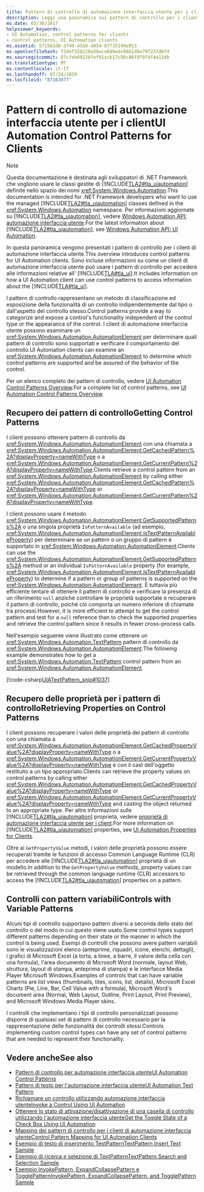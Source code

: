 ```yaml
---
title: Pattern di controllo di automazione interfaccia utente per i client
description: Leggi una panoramica sui pattern di controllo per i client di automazione interfaccia utente. Usare i pattern di controllo per accedere alle informazioni sull'interfaccia utente (UI).
ms.date: 03/30/2017
helpviewer_keywords:
- UI Automation, control patterns for clients
- control patterns, UI Automation clients
ms.assetid: 571561d8-5f49-43a9-a054-87735194e013
ms.openlocfilehash: f2def328228a30ace6d0edc0661d6e79f237d6f4
ms.sourcegitcommit: 87cfeb69226fef01acb17c56c86f978f4f4a13db
ms.translationtype: MT
ms.contentlocale: it-IT
ms.lasthandoff: 07/24/2020
ms.locfileid: "87163877"
---
```

# <a name="ui-automation-control-patterns-for-clients"></a><span data-ttu-id="6c42e-104">Pattern di controllo di automazione interfaccia utente per i client</span><span class="sxs-lookup"><span data-stu-id="6c42e-104">UI Automation Control Patterns for Clients</span></span>
> [!NOTE]
> <span data-ttu-id="6c42e-105">Questa documentazione è destinata agli sviluppatori di .NET Framework che vogliono usare le classi gestite di [!INCLUDE[TLA2#tla_uiautomation](../../../includes/tla2sharptla-uiautomation-md.md)] definite nello spazio dei nomi <xref:System.Windows.Automation>.</span><span class="sxs-lookup"><span data-stu-id="6c42e-105">This documentation is intended for .NET Framework developers who want to use the managed [!INCLUDE[TLA2#tla_uiautomation](../../../includes/tla2sharptla-uiautomation-md.md)] classes defined in the <xref:System.Windows.Automation> namespace.</span></span> <span data-ttu-id="6c42e-106">Per informazioni aggiornate su [!INCLUDE[TLA2#tla_uiautomation](../../../includes/tla2sharptla-uiautomation-md.md)], vedere [Windows Automation API: automazione interfaccia utente](/windows/win32/winauto/entry-uiauto-win32).</span><span class="sxs-lookup"><span data-stu-id="6c42e-106">For the latest information about [!INCLUDE[TLA2#tla_uiautomation](../../../includes/tla2sharptla-uiautomation-md.md)], see [Windows Automation API: UI Automation](/windows/win32/winauto/entry-uiauto-win32).</span></span>  
  
 <span data-ttu-id="6c42e-107">In questa panoramica vengono presentati i pattern di controllo per i client di automazione interfaccia utente.</span><span class="sxs-lookup"><span data-stu-id="6c42e-107">This overview introduces control patterns for UI Automation clients.</span></span> <span data-ttu-id="6c42e-108">Sono incluse informazioni su come un client di automazione interfaccia utente può usare i pattern di controllo per accedere alle informazioni relative all' [!INCLUDE[TLA#tla_ui](../../../includes/tlasharptla-ui-md.md)].</span><span class="sxs-lookup"><span data-stu-id="6c42e-108">It includes information on how a UI Automation client can use control patterns to access information about the [!INCLUDE[TLA#tla_ui](../../../includes/tlasharptla-ui-md.md)].</span></span>  
  
 <span data-ttu-id="6c42e-109">I pattern di controllo rappresentano un metodo di classificazione ed esposizione della funzionalità di un controllo indipendentemente dal tipo o dall'aspetto del controllo stesso.</span><span class="sxs-lookup"><span data-stu-id="6c42e-109">Control patterns provide a way to categorize and expose a control's functionality independent of the control type or the appearance of the control.</span></span> <span data-ttu-id="6c42e-110">I client di automazione interfaccia utente possono esaminare un <xref:System.Windows.Automation.AutomationElement> per determinare quali pattern di controllo sono supportati e verificare il comportamento del controllo.</span><span class="sxs-lookup"><span data-stu-id="6c42e-110">UI Automation clients can examine an <xref:System.Windows.Automation.AutomationElement> to determine which control patterns are supported and be assured of the behavior of the control.</span></span>  
  
 <span data-ttu-id="6c42e-111">Per un elenco completo dei pattern di controllo, vedere [UI Automation Control Patterns Overview](ui-automation-control-patterns-overview.md).</span><span class="sxs-lookup"><span data-stu-id="6c42e-111">For a complete list of control patterns, see [UI Automation Control Patterns Overview](ui-automation-control-patterns-overview.md).</span></span>  
  
<a name="uiautomation_getting_control_patterns"></a>
## <a name="getting-control-patterns"></a><span data-ttu-id="6c42e-112">Recupero dei pattern di controllo</span><span class="sxs-lookup"><span data-stu-id="6c42e-112">Getting Control Patterns</span></span>  
 <span data-ttu-id="6c42e-113">I client possono ottenere pattern di controllo da <xref:System.Windows.Automation.AutomationElement> con una chiamata a <xref:System.Windows.Automation.AutomationElement.GetCachedPattern%2A?displayProperty=nameWithType> o a <xref:System.Windows.Automation.AutomationElement.GetCurrentPattern%2A?displayProperty=nameWithType>.</span><span class="sxs-lookup"><span data-stu-id="6c42e-113">Clients retrieve a control pattern from an <xref:System.Windows.Automation.AutomationElement> by calling either <xref:System.Windows.Automation.AutomationElement.GetCachedPattern%2A?displayProperty=nameWithType> or <xref:System.Windows.Automation.AutomationElement.GetCurrentPattern%2A?displayProperty=nameWithType>.</span></span>  
  
 <span data-ttu-id="6c42e-114">I client possono usare il metodo <xref:System.Windows.Automation.AutomationElement.GetSupportedPatterns%2A> o una singola proprietà `IsPatternAvailable` (ad esempio, <xref:System.Windows.Automation.AutomationElement.IsTextPatternAvailableProperty>) per determinare se un pattern o un gruppo di pattern è supportato in <xref:System.Windows.Automation.AutomationElement>.</span><span class="sxs-lookup"><span data-stu-id="6c42e-114">Clients can use the <xref:System.Windows.Automation.AutomationElement.GetSupportedPatterns%2A> method or an individual `IsPatternAvailable` property (for example, <xref:System.Windows.Automation.AutomationElement.IsTextPatternAvailableProperty>) to determine if a pattern or group of patterns is supported on the <xref:System.Windows.Automation.AutomationElement>.</span></span> <span data-ttu-id="6c42e-115">È tuttavia più efficiente tentare di ottenere il pattern di controllo e verificare la presenza di un riferimento `null` anziché controllare le proprietà supportate e recuperare il pattern di controllo, poiché ciò comporta un numero inferiore di chiamate tra processi.</span><span class="sxs-lookup"><span data-stu-id="6c42e-115">However, it is more efficient to attempt to get the control pattern and test for a `null` reference than to check the supported properties and retrieve the control pattern since it results in fewer cross-process calls.</span></span>  
  
 <span data-ttu-id="6c42e-116">Nell'esempio seguente viene illustrato come ottenere un <xref:System.Windows.Automation.TextPattern> pattern di controllo da <xref:System.Windows.Automation.AutomationElement>.</span><span class="sxs-lookup"><span data-stu-id="6c42e-116">The following example demonstrates how to get a <xref:System.Windows.Automation.TextPattern> control pattern from an <xref:System.Windows.Automation.AutomationElement>.</span></span>  
  
 [!code-csharp[UIATextPattern_snip#1037](../../../samples/snippets/csharp/VS_Snippets_Wpf/UIATextPattern_snip/CSharp/SearchWindow.cs#1037)]  
  
<a name="uiautomation_properties_on_control_patterns"></a>
## <a name="retrieving-properties-on-control-patterns"></a><span data-ttu-id="6c42e-117">Recupero delle proprietà per i pattern di controllo</span><span class="sxs-lookup"><span data-stu-id="6c42e-117">Retrieving Properties on Control Patterns</span></span>  
 <span data-ttu-id="6c42e-118">I client possono recuperare i valori delle proprietà dei pattern di controllo con una chiamata a <xref:System.Windows.Automation.AutomationElement.GetCachedPropertyValue%2A?displayProperty=nameWithType> o a <xref:System.Windows.Automation.AutomationElement.GetCurrentPropertyValue%2A?displayProperty=nameWithType> e con il cast dell'oggetto restituito a un tipo appropriato.</span><span class="sxs-lookup"><span data-stu-id="6c42e-118">Clients can retrieve the property values on control patterns by calling either <xref:System.Windows.Automation.AutomationElement.GetCachedPropertyValue%2A?displayProperty=nameWithType> or <xref:System.Windows.Automation.AutomationElement.GetCurrentPropertyValue%2A?displayProperty=nameWithType> and casting the object returned to an appropriate type.</span></span> <span data-ttu-id="6c42e-119">Per altre informazioni sulle [!INCLUDE[TLA2#tla_uiautomation](../../../includes/tla2sharptla-uiautomation-md.md)] proprietà, vedere [proprietà di automazione interfaccia utente per i client](ui-automation-properties-for-clients.md).</span><span class="sxs-lookup"><span data-stu-id="6c42e-119">For more information on [!INCLUDE[TLA2#tla_uiautomation](../../../includes/tla2sharptla-uiautomation-md.md)] properties, see [UI Automation Properties for Clients](ui-automation-properties-for-clients.md).</span></span>  
  
 <span data-ttu-id="6c42e-120">Oltre ai `GetPropertyValue` metodi, i valori delle proprietà possono essere recuperati tramite le funzioni di accesso Common Language Runtime (CLR) per accedere alle [!INCLUDE[TLA2#tla_uiautomation](../../../includes/tla2sharptla-uiautomation-md.md)] proprietà di un modello.</span><span class="sxs-lookup"><span data-stu-id="6c42e-120">In addition to the `GetPropertyValue` methods, property values can be retrieved through the common language runtime (CLR) accessors to access the [!INCLUDE[TLA2#tla_uiautomation](../../../includes/tla2sharptla-uiautomation-md.md)] properties on a pattern.</span></span>  
  
<a name="uiautomation_with_variable_patterns"></a>
## <a name="controls-with-variable-patterns"></a><span data-ttu-id="6c42e-121">Controlli con pattern variabili</span><span class="sxs-lookup"><span data-stu-id="6c42e-121">Controls with Variable Patterns</span></span>  
 <span data-ttu-id="6c42e-122">Alcuni tipi di controllo supportano pattern diversi a seconda dello stato del controllo o del modo in cui questo viene usato.</span><span class="sxs-lookup"><span data-stu-id="6c42e-122">Some control types support different patterns depending on their state or the manner in which the control is being used.</span></span> <span data-ttu-id="6c42e-123">Esempi di controlli che possono avere pattern variabili sono le visualizzazioni elenco (anteprime, riquadri, icone, elenchi, dettagli), i grafici di Microsoft Excel (a torta, a linee, a barre, il valore della cella con una formula), l'area documento di Microsoft Word (normale, layout Web, struttura, layout di stampa, anteprima di stampa) e le interfacce Media Player Microsoft Windows.</span><span class="sxs-lookup"><span data-stu-id="6c42e-123">Examples of controls that can have variable patterns are list views (thumbnails, tiles, icons, list, details), Microsoft Excel Charts (Pie, Line, Bar, Cell Value with a formula), Microsoft Word's document area (Normal, Web Layout, Outline, Print Layout, Print Preview), and Microsoft Windows Media Player skins.</span></span>  
  
 <span data-ttu-id="6c42e-124">I controlli che implementano i tipi di controllo personalizzati possono disporre di qualsiasi set di pattern di controllo necessario per la rappresentazione delle funzionalità dei controlli stessi.</span><span class="sxs-lookup"><span data-stu-id="6c42e-124">Controls implementing custom control types can have any set of control patterns that are needed to represent their functionality.</span></span>  
  
## <a name="see-also"></a><span data-ttu-id="6c42e-125">Vedere anche</span><span class="sxs-lookup"><span data-stu-id="6c42e-125">See also</span></span>

- [<span data-ttu-id="6c42e-126">Pattern di controllo per automazione interfaccia utente</span><span class="sxs-lookup"><span data-stu-id="6c42e-126">UI Automation Control Patterns</span></span>](ui-automation-control-patterns.md)
- [<span data-ttu-id="6c42e-127">Pattern di testo per l'automazione interfaccia utente</span><span class="sxs-lookup"><span data-stu-id="6c42e-127">UI Automation Text Pattern</span></span>](ui-automation-text-pattern.md)
- [<span data-ttu-id="6c42e-128">Richiamare un controllo utilizzando automazione interfaccia utente</span><span class="sxs-lookup"><span data-stu-id="6c42e-128">Invoke a Control Using UI Automation</span></span>](invoke-a-control-using-ui-automation.md)
- [<span data-ttu-id="6c42e-129">Ottenere lo stato di attivazione/disattivazione di una casella di controllo utilizzando l'automazione interfaccia utente</span><span class="sxs-lookup"><span data-stu-id="6c42e-129">Get the Toggle State of a Check Box Using UI Automation</span></span>](get-the-toggle-state-of-a-check-box-using-ui-automation.md)
- [<span data-ttu-id="6c42e-130">Mapping dei pattern di controllo per i client di automazione interfaccia utente</span><span class="sxs-lookup"><span data-stu-id="6c42e-130">Control Pattern Mapping for UI Automation Clients</span></span>](control-pattern-mapping-for-ui-automation-clients.md)
- [<span data-ttu-id="6c42e-131">Esempio di testo di inserimento TextPattern</span><span class="sxs-lookup"><span data-stu-id="6c42e-131">TextPattern Insert Text Sample</span></span>](https://github.com/Microsoft/WPF-Samples/tree/master/Accessibility/InsertText)
- [<span data-ttu-id="6c42e-132">Esempio di ricerca e selezione di TextPattern</span><span class="sxs-lookup"><span data-stu-id="6c42e-132">TextPattern Search and Selection Sample</span></span>](https://github.com/Microsoft/WPF-Samples/tree/master/Accessibility/FindText)
- [<span data-ttu-id="6c42e-133">Esempio InvokePattern, ExpandCollapsePattern e TogglePattern</span><span class="sxs-lookup"><span data-stu-id="6c42e-133">InvokePattern, ExpandCollapsePattern, and TogglePattern Sample</span></span>](https://github.com/Microsoft/WPF-Samples/tree/master/Accessibility/InvokePattern)
